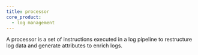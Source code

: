 ```yaml
---
title: processor
core_product:
  - log management
---
```

A processor is a set of instructions executed in a log pipeline to restructure log data and generate attributes to enrich logs.